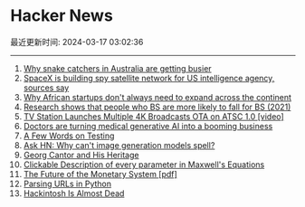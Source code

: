 # Hacker News

最近更新时间: 2024-03-17 03:02:36

--- 
1. [Why snake catchers in Australia are getting busier](https://www.nytimes.com/2024/03/14/world/australia/snakes-climate-change.html) 
2. [SpaceX is building spy satellite network for US intelligence agency, sources say](https://www.reuters.com/technology/space/musks-spacex-is-building-spy-satellite-network-us-intelligence-agency-sources-2024-03-16/) 
3. [Why African startups don't always need to expand across the continent](https://restofworld.org/2024/3-minutes-with-odun-eweniyi/) 
4. [Research shows that people who BS are more likely to fall for BS (2021)](https://uwaterloo.ca/news/media/research-shows-people-who-bs-are-more-likely-fall-bs) 
5. [TV Station Launches Multiple 4K Broadcasts OTA on ATSC 1.0 [video]](https://www.youtube.com/watch?v=e_94q9TCCDY) 
6. [Doctors are turning medical generative AI into a booming business](https://www.cnbc.com/2024/03/16/himss-2024-ambient-clinical-documentation-steals-the-show.html) 
7. [A Few Words on Testing](https://registerspill.thorstenball.com/p/a-few-words-on-testing) 
8. [Ask HN: Why can't image generation models spell?](https://news.ycombinator.com/item?id=39727376) 
9. [Georg Cantor and His Heritage](https://arxiv.org/abs/math/0209244) 
10. [Clickable Description of every parameter in Maxwell's Equations](https://maxwells-equations.com/) 
11. [The Future of the Monetary System [pdf]](https://www.credit-suisse.com/media/assets/corporate/docs/about-us/research/publications/csri-future-of-the-monetary-system.pdf) 
12. [Parsing URLs in Python](https://tkte.ch/articles/2024/03/15/parsing-urls-in-python.html) 
13. [Hackintosh Is Almost Dead](https://aplus.rs/2024/hackintosh-almost-dead/) 

